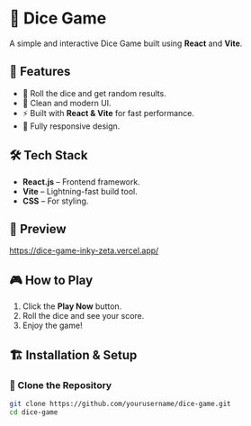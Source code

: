 # 🎲 Dice Game

A simple and interactive Dice Game built using **React** and **Vite**.

## 🚀 Features
- 🎲 Roll the dice and get random results.
- 🎨 Clean and modern UI.
- ⚡ Built with **React & Vite** for fast performance.
- 📱 Fully responsive design.

## 🛠️ Tech Stack
- **React.js** – Frontend framework.
- **Vite** – Lightning-fast build tool.
- **CSS** – For styling.

## 📸 Preview
https://dice-game-inky-zeta.vercel.app/

## 🎮 How to Play
1. Click the **Play Now** button.
2. Roll the dice and see your score.
3. Enjoy the game!

## 🏗️ Installation & Setup

### 🔹 Clone the Repository
```sh
git clone https://github.com/yourusername/dice-game.git
cd dice-game
